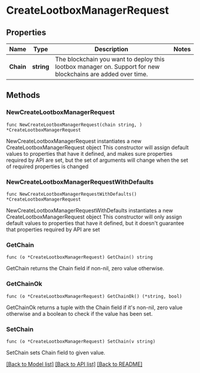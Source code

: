 # CreateLootboxManagerRequest

## Properties

Name | Type | Description | Notes
------------ | ------------- | ------------- | -------------
**Chain** | **string** | The blockchain you want to deploy this lootbox manager on. Support for new blockchains are added over time. | 

## Methods

### NewCreateLootboxManagerRequest

`func NewCreateLootboxManagerRequest(chain string, ) *CreateLootboxManagerRequest`

NewCreateLootboxManagerRequest instantiates a new CreateLootboxManagerRequest object
This constructor will assign default values to properties that have it defined,
and makes sure properties required by API are set, but the set of arguments
will change when the set of required properties is changed

### NewCreateLootboxManagerRequestWithDefaults

`func NewCreateLootboxManagerRequestWithDefaults() *CreateLootboxManagerRequest`

NewCreateLootboxManagerRequestWithDefaults instantiates a new CreateLootboxManagerRequest object
This constructor will only assign default values to properties that have it defined,
but it doesn't guarantee that properties required by API are set

### GetChain

`func (o *CreateLootboxManagerRequest) GetChain() string`

GetChain returns the Chain field if non-nil, zero value otherwise.

### GetChainOk

`func (o *CreateLootboxManagerRequest) GetChainOk() (*string, bool)`

GetChainOk returns a tuple with the Chain field if it's non-nil, zero value otherwise
and a boolean to check if the value has been set.

### SetChain

`func (o *CreateLootboxManagerRequest) SetChain(v string)`

SetChain sets Chain field to given value.



[[Back to Model list]](../README.md#documentation-for-models) [[Back to API list]](../README.md#documentation-for-api-endpoints) [[Back to README]](../README.md)



